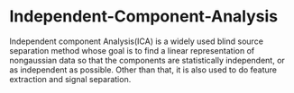 # Independent-Component-Analysis
Independent component Analysis(ICA) is a widely used blind source separation method whose goal is to find a linear representation of nongaussian data so that the components are statistically independent, or as independent as possible. Other than that, it is also used to do feature extraction and signal separation.
